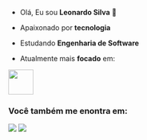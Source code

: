 - Olá, Eu sou **Leonardo Silva** 👋
- Apaixonado por **tecnologia**
- Estudando **Engenharia de Software**


- Atualmente mais **focado** em:

<div style="display: inline">
<img width='50' height='50' src="https://cdn.jsdelivr.net/gh/devicons/devicon@latest/icons/python/python-original.svg" />
</div>


### Você também me enontra em:

<a href="https://www.linkedin.com/in/leonardossilva2024"><img src="https://img.shields.io/badge/linkedin-%230077B5.svg?style=for-the-badge&logo=linkedin&logoColor=white"></a>
<a href="mailto:es.leonardo2024@gmail.com"><img src="https://img.shields.io/badge/Gmail-D14836?style=for-the-badge&logo=gmail&logoColor=white"></a>


